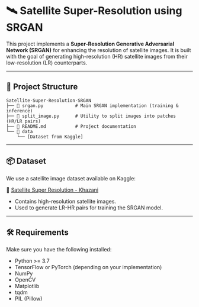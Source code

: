 # 🛰️ Satellite Super-Resolution using SRGAN

This project implements a **Super-Resolution Generative Adversarial Network (SRGAN)** for enhancing the resolution of satellite images. It is built with the goal of generating high-resolution (HR) satellite images from their low-resolution (LR) counterparts.

---

## 📁 Project Structure

```
Satellite-Super-Resolution-SRGAN
├── 🐍 srgan.py            # Main SRGAN implementation (training & inference)
├── 🐍 split_image.py      # Utility to split images into patches (HR/LR pairs)
├── 📜 README.md           # Project documentation
└── 📂 data
    └── [Dataset from Kaggle]
```

---

## 📦 Dataset

We use a satellite image dataset available on Kaggle:

🔗 [Satellite Super Resolution - Khazani](https://www.kaggle.com/datasets/khazaniahmedibrahim/satellite-super-resolution-khazani)

- Contains high-resolution satellite images.
- Used to generate LR-HR pairs for training the SRGAN model.

---

## 🛠 Requirements

Make sure you have the following installed:

- Python >= 3.7
- TensorFlow or PyTorch (depending on your implementation)
- NumPy
- OpenCV
- Matplotlib
- tqdm
- PIL (Pillow)



